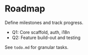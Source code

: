 # Roadmap

Define milestones and track progress.

- Q1: Core scaffold, auth, i18n
- Q2: Feature build-out and testing

See `todo.md` for granular tasks.
